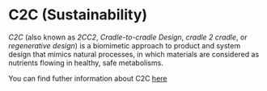 # C2C (Sustainability)

*C2C* (also known as *2CC2*, *Cradle-to-cradle Design*, *cradle 2 cradle*, or *regenerative design*) is a biomimetic approach to product and system design that mimics natural processes, in which materials are considered as nutrients flowing in healthy, safe metabolisms. 

You can find futher information about C2C [here](../T3.6/cradle_to_cradle.md)
